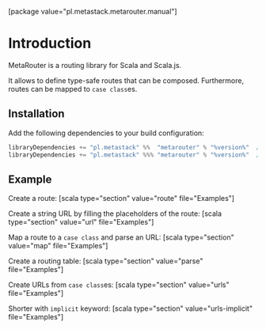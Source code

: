 [package value="pl.metastack.metarouter.manual"]
# Introduction
MetaRouter is a routing library for Scala and Scala.js.

It allows to define type-safe routes that can be composed. Furthermore, routes can be mapped to `case class`es.

## Installation
Add the following dependencies to your build configuration:

```scala
libraryDependencies += "pl.metastack" %%  "metarouter" % "%version%"  // Scala
libraryDependencies += "pl.metastack" %%% "metarouter" % "%version%"  // Scala.js
```

## Example
Create a route:
[scala type="section" value="route" file="Examples"]

Create a string URL by filling the placeholders of the route:
[scala type="section" value="url" file="Examples"]

Map a route to a `case class` and parse an URL:
[scala type="section" value="map" file="Examples"]

Create a routing table:
[scala type="section" value="parse" file="Examples"]

Create URLs from `case class`es:
[scala type="section" value="urls" file="Examples"]

Shorter with `implicit` keyword:
[scala type="section" value="urls-implicit" file="Examples"]
